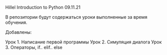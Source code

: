 Hillel Introduction to Python 09.11.21

В репозитории будут содержаться уроки выполненные за время обучения.

Добавлены:

Урок 1. Написание первой программы
Урок 2. Симуляция диалога
Урок 3. Операторы, if.. elif.. else